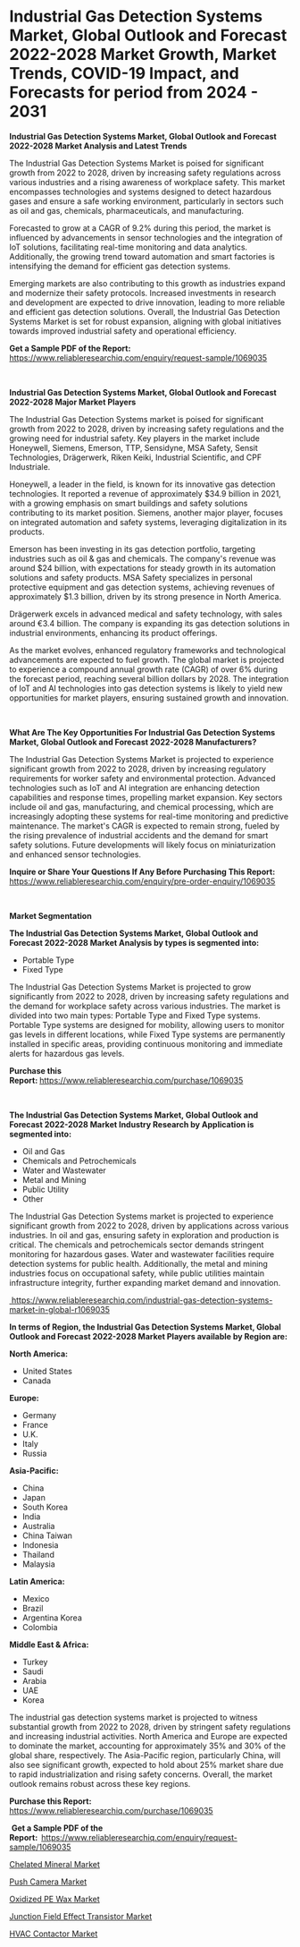 <p><h1>Industrial Gas Detection Systems Market, Global Outlook and Forecast 2022-2028 Market Growth, Market Trends, COVID-19 Impact, and Forecasts for period from 2024 - 2031</h1></p><p><strong>Industrial Gas Detection Systems Market, Global Outlook and Forecast 2022-2028 Market Analysis and Latest Trends</strong></p>
<p><p>The Industrial Gas Detection Systems Market is poised for significant growth from 2022 to 2028, driven by increasing safety regulations across various industries and a rising awareness of workplace safety. This market encompasses technologies and systems designed to detect hazardous gases and ensure a safe working environment, particularly in sectors such as oil and gas, chemicals, pharmaceuticals, and manufacturing.</p><p>Forecasted to grow at a CAGR of 9.2% during this period, the market is influenced by advancements in sensor technologies and the integration of IoT solutions, facilitating real-time monitoring and data analytics. Additionally, the growing trend toward automation and smart factories is intensifying the demand for efficient gas detection systems. </p><p>Emerging markets are also contributing to this growth as industries expand and modernize their safety protocols. Increased investments in research and development are expected to drive innovation, leading to more reliable and efficient gas detection solutions. Overall, the Industrial Gas Detection Systems Market is set for robust expansion, aligning with global initiatives towards improved industrial safety and operational efficiency.</p></p>
<p><strong>Get a Sample PDF of the Report:&nbsp;</strong> <a href="https://www.reliableresearchiq.com/enquiry/request-sample/1069035">https://www.reliableresearchiq.com/enquiry/request-sample/1069035</a></p>
<p>&nbsp;</p>
<p><strong>Industrial Gas Detection Systems Market, Global Outlook and Forecast 2022-2028 Major Market Players</strong></p>
<p><p>The Industrial Gas Detection Systems market is poised for significant growth from 2022 to 2028, driven by increasing safety regulations and the growing need for industrial safety. Key players in the market include Honeywell, Siemens, Emerson, TTP, Sensidyne, MSA Safety, Sensit Technologies, Drägerwerk, Riken Keiki, Industrial Scientific, and CPF Industriale.</p><p>Honeywell, a leader in the field, is known for its innovative gas detection technologies. It reported a revenue of approximately $34.9 billion in 2021, with a growing emphasis on smart buildings and safety solutions contributing to its market position. Siemens, another major player, focuses on integrated automation and safety systems, leveraging digitalization in its products.</p><p>Emerson has been investing in its gas detection portfolio, targeting industries such as oil & gas and chemicals. The company's revenue was around $24 billion, with expectations for steady growth in its automation solutions and safety products. MSA Safety specializes in personal protective equipment and gas detection systems, achieving revenues of approximately $1.3 billion, driven by its strong presence in North America.</p><p>Drägerwerk excels in advanced medical and safety technology, with sales around €3.4 billion. The company is expanding its gas detection solutions in industrial environments, enhancing its product offerings.</p><p>As the market evolves, enhanced regulatory frameworks and technological advancements are expected to fuel growth. The global market is projected to experience a compound annual growth rate (CAGR) of over 6% during the forecast period, reaching several billion dollars by 2028. The integration of IoT and AI technologies into gas detection systems is likely to yield new opportunities for market players, ensuring sustained growth and innovation.</p></p>
<p>&nbsp;</p>
<p><strong>What Are The Key Opportunities For Industrial Gas Detection Systems Market, Global Outlook and Forecast 2022-2028 Manufacturers?</strong></p>
<p><p>The Industrial Gas Detection Systems Market is projected to experience significant growth from 2022 to 2028, driven by increasing regulatory requirements for worker safety and environmental protection. Advanced technologies such as IoT and AI integration are enhancing detection capabilities and response times, propelling market expansion. Key sectors include oil and gas, manufacturing, and chemical processing, which are increasingly adopting these systems for real-time monitoring and predictive maintenance. The market's CAGR is expected to remain strong, fueled by the rising prevalence of industrial accidents and the demand for smart safety solutions. Future developments will likely focus on miniaturization and enhanced sensor technologies.</p></p>
<p><strong>Inquire or Share Your Questions If Any Before Purchasing This Report:</strong> <a href="https://www.reliableresearchiq.com/enquiry/pre-order-enquiry/1069035">https://www.reliableresearchiq.com/enquiry/pre-order-enquiry/1069035</a></p>
<p>&nbsp;</p>
<p><strong>Market Segmentation</strong></p>
<p><strong>The Industrial Gas Detection Systems Market, Global Outlook and Forecast 2022-2028 Market Analysis by types is segmented into:</strong></p>
<p><ul><li>Portable Type</li><li>Fixed Type</li></ul></p>
<p><p>The Industrial Gas Detection Systems Market is projected to grow significantly from 2022 to 2028, driven by increasing safety regulations and the demand for workplace safety across various industries. The market is divided into two main types: Portable Type and Fixed Type systems. Portable Type systems are designed for mobility, allowing users to monitor gas levels in different locations, while Fixed Type systems are permanently installed in specific areas, providing continuous monitoring and immediate alerts for hazardous gas levels.</p></p>
<p><strong>Purchase this Report:&nbsp;</strong><a href="https://www.reliableresearchiq.com/purchase/1069035">https://www.reliableresearchiq.com/purchase/1069035</a></p>
<p>&nbsp;</p>
<p><strong>The Industrial Gas Detection Systems Market, Global Outlook and Forecast 2022-2028 Market Industry Research by Application is segmented into:</strong></p>
<p><ul><li>Oil and Gas</li><li>Chemicals and Petrochemicals</li><li>Water and Wastewater</li><li>Metal and Mining</li><li>Public Utility</li><li>Other</li></ul></p>
<p><p>The Industrial Gas Detection Systems market is projected to experience significant growth from 2022 to 2028, driven by applications across various industries. In oil and gas, ensuring safety in exploration and production is critical. The chemicals and petrochemicals sector demands stringent monitoring for hazardous gases. Water and wastewater facilities require detection systems for public health. Additionally, the metal and mining industries focus on occupational safety, while public utilities maintain infrastructure integrity, further expanding market demand and innovation.</p></p>
<p><a href="https://www.reliableresearchiq.com/industrial-gas-detection-systems-market-in-global-r1069035">&nbsp;https://www.reliableresearchiq.com/industrial-gas-detection-systems-market-in-global-r1069035</a></p>
<p><strong>In terms of Region, the Industrial Gas Detection Systems Market, Global Outlook and Forecast 2022-2028 Market Players available by Region are:</strong></p>
<p>
    <p> <strong> North America: </strong>
        <ul>
            <li>United States</li>
            <li>Canada</li>
        </ul>
        </p> 
    <p> <strong> Europe: </strong>
        <ul>
            <li>Germany</li>
            <li>France</li>
            <li>U.K.</li>
            <li>Italy</li>
            <li>Russia</li>
        </ul>
        </p> 
    <p> <strong> Asia-Pacific: </strong>
        <ul>
            <li>China</li>
            <li>Japan</li>
            <li>South Korea</li>
            <li>India</li>
            <li>Australia</li>
            <li>China Taiwan</li>
            <li>Indonesia</li>
            <li>Thailand</li>
            <li>Malaysia</li>
        </ul>
        </p> 
    <p> <strong> Latin America: </strong>
        <ul>
            <li>Mexico</li>
            <li>Brazil</li>
            <li>Argentina Korea</li>
            <li>Colombia</li>
        </ul>
        </p> 
    <p> <strong> Middle East & Africa: </strong>
        <ul>
            <li>Turkey</li>
            <li>Saudi</li>
            <li>Arabia</li>
            <li>UAE</li>
            <li>Korea</li>
        </ul>
    </p>
    </p>
<p><p>The industrial gas detection systems market is projected to witness substantial growth from 2022 to 2028, driven by stringent safety regulations and increasing industrial activities. North America and Europe are expected to dominate the market, accounting for approximately 35% and 30% of the global share, respectively. The Asia-Pacific region, particularly China, will also see significant growth, expected to hold about 25% market share due to rapid industrialization and rising safety concerns. Overall, the market outlook remains robust across these key regions.</p></p>
<p><strong>Purchase this Report: </strong><a href="https://www.reliableresearchiq.com/purchase/1069035">https://www.reliableresearchiq.com/purchase/1069035</a></p>
<p>&nbsp;<strong>Get a Sample PDF of the Report:&nbsp;&nbsp;</strong><a href="https://www.reliableresearchiq.com/enquiry/request-sample/1069035">https://www.reliableresearchiq.com/enquiry/request-sample/1069035</a></p>
<p><strong></strong></p>
<p><p><a href="https://issuu.com/reportprime-2/docs/chelated-mineral-market-size-2030.p_c4253f46c4f18f">Chelated Mineral Market</a></p><p><a href="https://www.linkedin.com/pulse/push-camera-market-outlook-forecast-from-2024-2031-clarion-insight-jbnrf?trackingId=MZ6X3PRMSUuAOmLkT%2B%2Btkg%3D%3D">Push Camera Market</a></p><p><a href="https://medium.com/@veroniceroa846/the-oxidized-pe-wax-industry-analysis-report-offers-a-comprehensive-and-current-examination-of-c155ebf31d96">Oxidized PE Wax Market</a></p><p><a href="https://medium.com/@cesailson56547/what-is-junction-field-effect-transistor-market-c072790e0793">Junction Field Effect Transistor Market</a></p><p><a href="https://www.linkedin.com/pulse/emerging-hvac-contactor-market-opportunities-analysis-1pvhf?trackingId=ZY3AqBGlSxKHlTJ3GiWU6A%3D%3D">HVAC Contactor Market</a></p></p>